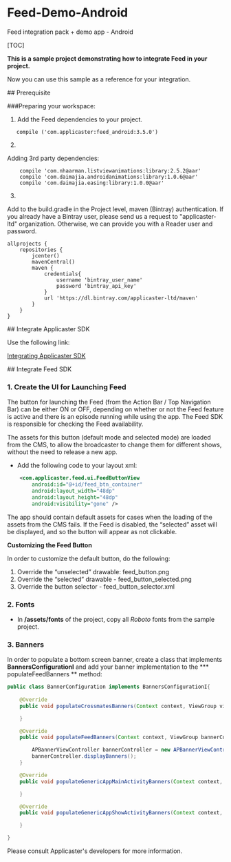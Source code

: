 Feed-Demo-Android
==================

Feed integration pack + demo app - Android

[TOC]

**This is a sample project demonstrating how to integrate Feed in your project.**


Now you can use this sample as a reference for your integration.


<a name="Prerequisite"/>
## Prerequisite

###Preparing your workspace:

1. Add the Feed dependencies to your project.
```
   compile ('com.applicaster:feed_android:3.5.0')
```
2.
Adding 3rd party dependencies:
```
    compile 'com.nhaarman.listviewanimations:library:2.5.2@aar'
    compile 'com.daimajia.androidanimations:library:1.0.6@aar'
    compile 'com.daimajia.easing:library:1.0.0@aar'
```

3.
Add to the build.gradle in the Project level, maven (Bintray) authentication.
If you already have a Bintray user, please send us a request to "applicaster-ltd" organization.
Otherwise, we can provide you with a Reader user and  password.

```
allprojects {
    repositories {
        jcenter()
        mavenCentral()
        maven {
            credentials{
                username 'bintray_user_name'
                password 'bintray_api_key'
            }
            url 'https://dl.bintray.com/applicaster-ltd/maven'
        }
    }
}
```

<a name="Integrate Applicaster SDK"/>
## Integrate Applicaster SDK

Use the following link:

[Integrating Applicaster SDK](https://github.com/applicaster/android-sdk-dist/blob/master/README.md)


<a name="Integrate Feed SDK"/>
## Integrate Feed SDK

### 1. Create the UI for Launching Feed

The button for launching the Feed (from the Action Bar / Top Navigation Bar) can be either ON or OFF, depending on whether or not the Feed feature is active and there is an episode running while using the app.
The Feed SDK is responsible for checking the Feed availability.

The assets for this button (default mode and selected mode) are loaded from the CMS, to allow the broadcaster to change them for different shows, without the need to release a new app. 

* Add the following code to your layout xml:



```xml
	<com.applicaster.feed.ui.FeedButtonView
        android:id="@+id/feed_btn_container"
        android:layout_width="48dp"
        android:layout_height="48dp"
        android:visibility="gone" />
```



The app should contain default assets for cases when the loading of the assets from the CMS fails. If the Feed is disabled, the “selected” asset will be displayed, and so the button will appear as not clickable.

**Customizing the Feed Button**

In order to customize the default button, do the following:

1. Override the “unselected” drawable: feed_button.png
2. Override the “selected” drawable - feed_button_selected.png
3. Override the button selector - feed_button_selector.xml



### 2. Fonts 

* In **/assets/fonts** of the project, copy all *Roboto* fonts from the sample project.


### 3. Banners 

 In order to populate a bottom screen banner, create a class that implements 
**BannersConfigurationI** and add your banner implementation to the *** populateFeedBanners ** method:

```java
public class BannerConfiguration implements BannersConfigurationI{
	
	@Override
    public void populateCrossmatesBanners(Context context, ViewGroup viewGroup) {

    }

    @Override
    public void populateFeedBanners(Context context, ViewGroup bannerContainer, String adId) {

        APBannerViewController bannerController = new APBannerViewController(context, bannerContainer, null, null, adId, "%@");
        bannerController.displayBanners();
    }

    @Override
    public void populateGenericAppMainActivityBanners(Context context, ViewGroup viewGroup) {

    }

    @Override
    public void populateGenericAppShowActivityBanners(Context context, ViewGroup viewGroup, String s) {

    }

}

```


 
 Please consult Applicaster's developers for more information.



